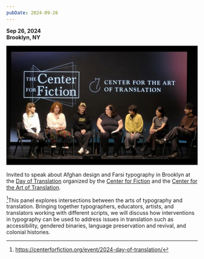 ```yaml
---
pubDate: 2024-09-26
---
```


**Sep 26, 2024**\
**Brooklyn, NY**

![Picture of panelists at Day of Translation](../../../images/timeline/240926.jpg)

Invited to speak about Afghan design and Farsi typography in Brooklyn at the [Day of Translation](https://www.youtube.com/live/aCglHCuxTLQ) organized by the [Center for Fiction](https://centerforfiction.org/event/2024-day-of-translation/) and the [Center for the Art of Translation](https://www.catranslation.org/event/day-of-translation-2024/).

[^1]This panel explores intersections between the arts of typography and translation. Bringing together typographers, educators, artists, and translators working with different scripts, we will discuss how interventions in typography can be used to address issues in translation such as accessibility, gendered binaries, language preservation and revival, and colonial histories.

[^1]: https://centerforfiction.org/event/2024-day-of-translation/